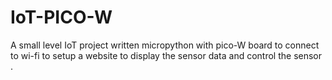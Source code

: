 # IoT-PICO-W
A small level IoT project written micropython with pico-W board to connect to wi-fi to setup a website to display the sensor data and control the sensor .
